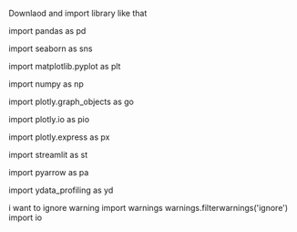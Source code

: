 Downlaod and import library like that
 
import pandas as pd
 
import seaborn as sns

import matplotlib.pyplot as plt

import numpy as np

import plotly.graph_objects as go

import plotly.io as pio

import plotly.express as px

import streamlit as st

import pyarrow as pa

import ydata_profiling as yd
 
i want to ignore warning
import warnings
warnings.filterwarnings('ignore')
 import io
